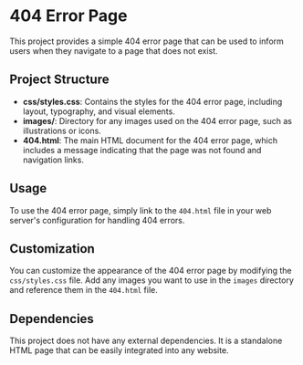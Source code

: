 # 404 Error Page

This project provides a simple 404 error page that can be used to inform users when they navigate to a page that does not exist.

## Project Structure

- **css/styles.css**: Contains the styles for the 404 error page, including layout, typography, and visual elements.
- **images/**: Directory for any images used on the 404 error page, such as illustrations or icons.
- **404.html**: The main HTML document for the 404 error page, which includes a message indicating that the page was not found and navigation links.

## Usage

To use the 404 error page, simply link to the `404.html` file in your web server's configuration for handling 404 errors. 

## Customization

You can customize the appearance of the 404 error page by modifying the `css/styles.css` file. Add any images you want to use in the `images` directory and reference them in the `404.html` file.

## Dependencies

This project does not have any external dependencies. It is a standalone HTML page that can be easily integrated into any website.